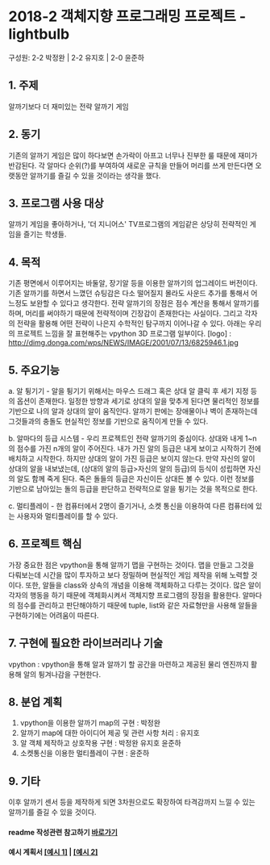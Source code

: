 # 2018-2 객체지향 프로그래밍 프로젝트 - **lightbulb**
구성원: 2-2 박정완 | 2-2 유지호 | 2-0 윤준하

## 1. 주제
알까기보다 더 재미있는 전략 알까기 게임

## 2. 동기
기존의 알까기 게임은 많이 하다보면 손가락이 아프고 너무나 진부한 룰 때문에 재미가 반감된다. 각 알마다 순위(?)를 부여하여 새로운 규칙을 만들어 머리를 쓰게 만든다면 오랫동안 알까기를 즐길 수 있을 것이라는 생각을 했다.

## 3. 프로그램 사용 대상
알까기 게임을 좋아하거나, '더 지니어스' TV프로그램의 게임같은 상당히 전략적인 게임을 즐기는 학생들.

## 4. 목적
기존 평면에서 이루어지는 바둘알, 장기알 등을 이용한 알까기의 업그레이드 버전이다. 기존 알까기를 하면서 느꼈던 슈팅감은 다소 떨어질지 몰라도 사운드 추가를 통해서 어느정도 보완할 수 있다고 생각한다. 전략 알까기의 장점은 점수 계산을 통해서 알까기를 하며, 머리를 써야하기 때문에 전략적이며 긴장감이 존재한다는 사실이다. 그리고 각자의 전략을 활용해 어떤 전략이 나은지 수학적인 탐구까지 이어나갈 수 있다.
아래는 우리의 프로젝트 느낌을 잘 표현해주는 vpython 3D 프로그램 일부이다.
[logo] : http://dimg.donga.com/wps/NEWS/IMAGE/2001/07/13/6825946.1.jpg

## 5. 주요기능
  
 a. 알 튕기기 - 알을 튕기기 위해서는 마우스 드래그 혹은 상대 알 클릭 후 세기 지정 등의 옵션이 존재한다. 일정한 방향과 세기로 상대의 알을 맞추게 된다면 물리적인 정보를 기반으로 나의 알과 상대의 알이 움직인다. 알까기 판에는 장애물이나 벽이 존재하는데 그것들과의 충돌도 현실적인 정보를 기반으로 움직이게 만들 수 있다.

 b. 알마다의 등급 시스템 - 우리 프로젝트인 전략 알까기의 중심이다. 상대와 내게 1~n의 점수를 가진 n개의 알이 주어진다. 내가 가진 알의 등급은 내게 보이고 시작하기 전에 배치하고 시작한다. 하지만 상대의 알이 가진 등급은 보이지 않는다. 만약 자신의 알이 상대의 알을 내보냈는데, (상대의 알의 등급>자신의 알의 등급)의 등식이 성립하면 자신의 알도 함께 죽게 된다. 죽은 돌들의 등급은 자신이든 상대든 볼 수 있다. 이런 정보를 기반으로 남아있는 돌의 등급을 판단하고 전략적으로 알을 튕기는 것을 목적으로 한다.
  
 c. 멀티플레이 - 한 컴퓨터에서 2명이 즐기거나, 소켓 통신을 이용하여 다른 컴퓨터에 있는 사용자와 멀티플레이를 할 수 있다.

## 6. 프로젝트 핵심
가장 중요한 점은 vpython을 통해 알까기 맵을 구현하는 것이다. 맵을 만들고 그것을 다뤄보는데 시간을 많이 투자하고 보다 정밀하며 현실적인 게임 제작을 위해 노력할 것이다. 또한, 알들을 class와 상속의 개념을 이용해 객체화하고 다루는 것이다. 많은 알이 각자의 행동을 하기 때문에 객체화시켜서 객체지향 프로그램의 장점을 활용한다. 알마다의 점수를 관리하고 판단해야하기 때문에 tuple, list와 같은 자료형만을 사용해 알들을 구현하기에는 어려움이 따른다.

## 7. 구현에 필요한 라이브러리나 기술
vpython : vpython을 통해 알과 알까기 할 공간을 마련하고 제공된 물리 엔진까지 활용해 알의 튕겨나감을 구현한다.

## 8. **분업 계획**
1. vpython을 이용한 알까기 map의 구현 : 박정완
2. 알까기 map에 대한 아이디어 제공 및 관련 사항 처리 : 유지호
3. 알 객체 제작하고 상호작용 구현 : 박정완 유지호 윤준하
4. 소켓통신을 이용한 멀티플레이 구현 : 윤준하

## 9. 기타

이후 알까기 센서 등을 제작하게 되면 3차원으로도 확장하여 타격감까지 느낄 수 있는 알까기를 즐길 수 있을 것이다.

#### readme 작성관련 참고하기 [바로가기](https://heropy.blog/2017/09/30/markdown/)

#### 예시 계획서 [[예시 1]](https://docs.google.com/document/d/1hcuGhTtmiTUxuBtr3O6ffrSMahKNhEj33woE02V-84U/edit?usp=sharing) | [[예시 2]](https://docs.google.com/document/d/1FmxTZvmrroOW4uZ34Xfyyk9ejrQNx6gtsB6k7zOvHYE/edit?usp=sharing)
